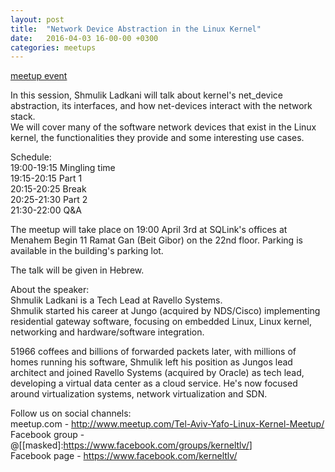 ```yaml
---
layout: post
title:  "Network Device Abstraction in the Linux Kernel"
date:   2016-04-03 16-00-00 +0300
categories: meetups
---
```

[meetup event](https://www.meetup.com/Tel-Aviv-Yafo-Linux-Kernel-Meetup/events/229603505/)

In this session, Shmulik Ladkani will talk about kernel's net_device
abstraction, its interfaces, and how net-devices interact with the network
stack.  
We will cover many of the software network devices that exist in the Linux
kernel, the functionalities they provide and some interesting use cases.

Schedule:  
19:00-19:15 Mingling time  
19:15-20:15 Part 1  
20:15-20:25 Break  
20:25-21:30 Part 2  
21:30-22:00 Q&amp;A

The meetup will take place on 19:00 April 3rd at SQLink's offices at Menahem
Begin 11 Ramat Gan (Beit Gibor) on the 22nd floor. Parking is available in the
building's parking lot.

The talk will be given in Hebrew.

About the speaker:  
Shmulik Ladkani is a Tech Lead at Ravello Systems.  
Shmulik started his career at Jungo (acquired by NDS/Cisco) implementing
residential gateway software, focusing on embedded Linux, Linux kernel,
networking and hardware/software integration.

51966 coffees and billions of forwarded packets later, with millions of homes
running his software, Shmulik left his position as Jungos lead architect and
joined Ravello Systems (acquired by Oracle) as tech lead, developing a virtual
data center as a cloud service. He's now focused around virtualization
systems, network virtualization and SDN.

Follow us on social channels:  
meetup.com - <http://www.meetup.com/Tel-Aviv-Yafo-Linux-Kernel-Meetup/>  
Facebook group - @[[masked]:<https://www.facebook.com/groups/kerneltlv/>]  
Facebook page - <https://www.facebook.com/kerneltlv/>

